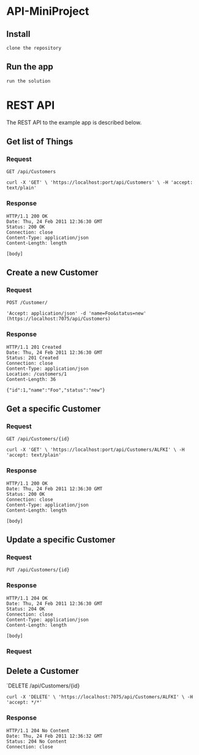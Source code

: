 # API-MiniProject

## Install

    clone the repository

## Run the app

    run the solution

# REST API

The REST API to the example app is described below.

## Get list of Things

### Request

`GET /api/Customers`

    curl -X 'GET' \ 'https://localhost:port/api/Customers' \ -H 'accept: text/plain'

### Response

    HTTP/1.1 200 OK
    Date: Thu, 24 Feb 2011 12:36:30 GMT
    Status: 200 OK
    Connection: close
    Content-Type: application/json
    Content-Length: length

    [body]

## Create a new Customer

### Request

`POST /Customer/`

    'Accept: application/json' -d 'name=Foo&status=new' (https://localhost:7075/api/Customers)

### Response

    HTTP/1.1 201 Created
    Date: Thu, 24 Feb 2011 12:36:30 GMT
    Status: 201 Created
    Connection: close
    Content-Type: application/json
    Location: /customers/1
    Content-Length: 36

    {"id":1,"name":"Foo","status":"new"}

## Get a specific Customer

### Request

`GET /api/Customers/{id}`

    curl -X 'GET' \ 'https://localhost:port/api/Customers/ALFKI' \ -H 'accept: text/plain'

### Response

    HTTP/1.1 200 OK
    Date: Thu, 24 Feb 2011 12:36:30 GMT
    Status: 200 OK
    Connection: close
    Content-Type: application/json
    Content-Length: length

    [body]
    

## Update a specific Customer

### Request

`PUT /api/Customers/{id}`

### Response

    HTTP/1.1 204 OK
    Date: Thu, 24 Feb 2011 12:36:30 GMT
    Status: 204 OK
    Connection: close
    Content-Type: application/json
    Content-Length: length

    [body]

### Request

## Delete a Customer


`DELETE /api/Customers/{id}

    curl -X 'DELETE' \ 'https://localhost:7075/api/Customers/ALFKI' \ -H 'accept: */*'

### Response

    HTTP/1.1 204 No Content
    Date: Thu, 24 Feb 2011 12:36:32 GMT
    Status: 204 No Content
    Connection: close
